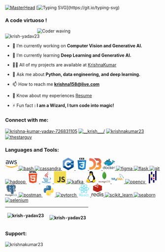 [![MasterHead](https://github.com/krish-yadav23/krish-yadav23.github.io/blob/main/mario_coder.gif)](https://krish-yadav23.github.io/#)
[![Typing SVG](https://readme-typing-svg.demolab.com/?font=Fira+Code&pause=1400&center=true&random=false&width=1000&lines=Hello+👋,+I'm+Krishna+Kumar+Yadav,+I+have+7+years+of+experience+🧑🏽‍💻;Pursuing+M.S.+in+CS+from+University+of+North+Carolina+at+Charlotte(UNCC)🎓;I'm+a+Research+Assistant+at+UNCC.;I'm+a+passionate+software+developer+🧑🏽‍💻;I'm+a+Deep+Learning+and+Generative+AI+enthusiast+🤖;)](https://git.io/typing-svg)

<h3 align="left">A code virtuoso !</h3>
<img align="right" alt="Coder waving" width="400" src="https://github.com/krish-yadav23/krish-yadav23.github.io/blob/main/coder_waving.gif">

<p align="left"> <img src="https://komarev.com/ghpvc/?username=krish-yadav23&label=Profile%20views&color=0e75b6&style=flat" alt="krish-yadav23" /> </p>

- 🔭 I’m currently working on **Computer Vision and Generative AI.**

- 🌱 I’m currently learning **Deep Learning and Generative AI.**

- 👨‍💻 All of my projects are available at [KrishnaKumar](https://krish-yadav23.github.io/#)

- 💬 Ask me about **Python, data engineering, and deep learning.**

- 📫 How to reach me **krishna158@live.com**

- 📄 Know about my experiences [Resume](https://drive.google.com/file/d/1iMVRp82QwIRZSnWETJ1KHGLOvjFteTQi/view)

- ⚡ Fun fact **: I am a Wizard, I turn code into magic!**

<h3 align="left">Connect with me:</h3>
<p align="left">
<a href="https://www.linkedin.com/in/devkrish23/" target="blank"><img align="center" src="https://raw.githubusercontent.com/rahuldkjain/github-profile-readme-generator/master/src/images/icons/Social/linked-in-alt.svg" alt="krishna-kumar-yadav-726831105" height="30" width="40" /></a>
<a href="https://instagram.com/__krish___/" target="blank"><img align="center" src="https://raw.githubusercontent.com/rahuldkjain/github-profile-readme-generator/master/src/images/icons/Social/instagram.svg" alt="__krish___/" height="30" width="40" /></a>
<a href="https://www.leetcode.com/krishnakumar23" target="blank"><img align="center" src="https://raw.githubusercontent.com/rahuldkjain/github-profile-readme-generator/master/src/images/icons/Social/leet-code.svg" alt="krishnakumar23" height="30" width="40" /></a>
<a href="https://auth.geeksforgeeks.org/user/thestarguy" target="blank"><img align="center" src="https://raw.githubusercontent.com/rahuldkjain/github-profile-readme-generator/master/src/images/icons/Social/geeks-for-geeks.svg" alt="thestarguy" height="30" width="40" /></a>
</p>

<h3 align="left">Languages and Tools:</h3>
<p align="left"> <a href="https://aws.amazon.com" target="_blank" rel="noreferrer"> <img src="https://raw.githubusercontent.com/devicons/devicon/master/icons/amazonwebservices/amazonwebservices-original-wordmark.svg" alt="aws" width="40" height="40"/> </a> <a href="https://www.gnu.org/software/bash/" target="_blank" rel="noreferrer"> <img src="https://www.vectorlogo.zone/logos/gnu_bash/gnu_bash-icon.svg" alt="bash" width="40" height="40"/> </a> <a href="https://cassandra.apache.org/" target="_blank" rel="noreferrer"> <img src="https://www.vectorlogo.zone/logos/apache_cassandra/apache_cassandra-icon.svg" alt="cassandra" width="40" height="40"/> </a> <a href="https://www.w3schools.com/cpp/" target="_blank" rel="noreferrer"> <img src="https://raw.githubusercontent.com/devicons/devicon/master/icons/cplusplus/cplusplus-original.svg" alt="cplusplus" width="40" height="40"/> </a> <a href="https://www.w3schools.com/css/" target="_blank" rel="noreferrer"> <img src="https://raw.githubusercontent.com/devicons/devicon/master/icons/css3/css3-original-wordmark.svg" alt="css3" width="40" height="40"/> </a> <a href="https://d3js.org/" target="_blank" rel="noreferrer"> <img src="https://raw.githubusercontent.com/devicons/devicon/master/icons/d3js/d3js-original.svg" alt="d3js" width="40" height="40"/> </a> <a href="https://www.docker.com/" target="_blank" rel="noreferrer"> <img src="https://raw.githubusercontent.com/devicons/devicon/master/icons/docker/docker-original-wordmark.svg" alt="docker" width="40" height="40"/> </a> <a href="https://www.figma.com/" target="_blank" rel="noreferrer"> <img src="https://www.vectorlogo.zone/logos/figma/figma-icon.svg" alt="figma" width="40" height="40"/> </a> <a href="https://flask.palletsprojects.com/" target="_blank" rel="noreferrer"> <img src="https://www.vectorlogo.zone/logos/pocoo_flask/pocoo_flask-icon.svg" alt="flask" width="40" height="40"/> </a> <a href="https://git-scm.com/" target="_blank" rel="noreferrer"> <img src="https://www.vectorlogo.zone/logos/git-scm/git-scm-icon.svg" alt="git" width="40" height="40"/> </a> <a href="https://hadoop.apache.org/" target="_blank" rel="noreferrer"> <img src="https://www.vectorlogo.zone/logos/apache_hadoop/apache_hadoop-icon.svg" alt="hadoop" width="40" height="40"/> </a> <a href="https://www.w3.org/html/" target="_blank" rel="noreferrer"> <img src="https://raw.githubusercontent.com/devicons/devicon/master/icons/html5/html5-original-wordmark.svg" alt="html5" width="40" height="40"/> </a> <a href="https://www.java.com" target="_blank" rel="noreferrer"> <img src="https://raw.githubusercontent.com/devicons/devicon/master/icons/java/java-original.svg" alt="java" width="40" height="40"/> </a> <a href="https://developer.mozilla.org/en-US/docs/Web/JavaScript" target="_blank" rel="noreferrer"> <img src="https://raw.githubusercontent.com/devicons/devicon/master/icons/javascript/javascript-original.svg" alt="javascript" width="40" height="40"/> </a> <a href="https://kafka.apache.org/" target="_blank" rel="noreferrer"> <img src="https://www.vectorlogo.zone/logos/apache_kafka/apache_kafka-icon.svg" alt="kafka" width="40" height="40"/> </a> <a href="https://www.linux.org/" target="_blank" rel="noreferrer"> <img src="https://raw.githubusercontent.com/devicons/devicon/master/icons/linux/linux-original.svg" alt="linux" width="40" height="40"/> </a> <a href="https://www.mongodb.com/" target="_blank" rel="noreferrer"> <img src="https://raw.githubusercontent.com/devicons/devicon/master/icons/mongodb/mongodb-original-wordmark.svg" alt="mongodb" width="40" height="40"/> </a> <a href="https://www.mysql.com/" target="_blank" rel="noreferrer"> <img src="https://raw.githubusercontent.com/devicons/devicon/master/icons/mysql/mysql-original-wordmark.svg" alt="mysql" width="40" height="40"/> </a> <a href="https://opencv.org/" target="_blank" rel="noreferrer"> <img src="https://www.vectorlogo.zone/logos/opencv/opencv-icon.svg" alt="opencv" width="40" height="40"/> </a> <a href="https://pandas.pydata.org/" target="_blank" rel="noreferrer"> <img src="https://raw.githubusercontent.com/devicons/devicon/2ae2a900d2f041da66e950e4d48052658d850630/icons/pandas/pandas-original.svg" alt="pandas" width="40" height="40"/> </a> <a href="https://www.postgresql.org" target="_blank" rel="noreferrer"> <img src="https://raw.githubusercontent.com/devicons/devicon/master/icons/postgresql/postgresql-original-wordmark.svg" alt="postgresql" width="40" height="40"/> </a> <a href="https://postman.com" target="_blank" rel="noreferrer"> <img src="https://www.vectorlogo.zone/logos/getpostman/getpostman-icon.svg" alt="postman" width="40" height="40"/> </a> <a href="https://www.python.org" target="_blank" rel="noreferrer"> <img src="https://raw.githubusercontent.com/devicons/devicon/master/icons/python/python-original.svg" alt="python" width="40" height="40"/> </a> <a href="https://pytorch.org/" target="_blank" rel="noreferrer"> <img src="https://www.vectorlogo.zone/logos/pytorch/pytorch-icon.svg" alt="pytorch" width="40" height="40"/> </a> <a href="https://reactjs.org/" target="_blank" rel="noreferrer"> <img src="https://raw.githubusercontent.com/devicons/devicon/master/icons/react/react-original-wordmark.svg" alt="react" width="40" height="40"/> </a> <a href="https://redis.io" target="_blank" rel="noreferrer"> <img src="https://raw.githubusercontent.com/devicons/devicon/master/icons/redis/redis-original-wordmark.svg" alt="redis" width="40" height="40"/> </a> <a href="https://scikit-learn.org/" target="_blank" rel="noreferrer"> <img src="https://upload.wikimedia.org/wikipedia/commons/0/05/Scikit_learn_logo_small.svg" alt="scikit_learn" width="40" height="40"/> </a> <a href="https://seaborn.pydata.org/" target="_blank" rel="noreferrer"> <img src="https://seaborn.pydata.org/_images/logo-mark-lightbg.svg" alt="seaborn" width="40" height="40"/> </a> <a href="https://www.selenium.dev" target="_blank" rel="noreferrer"> <img src="https://raw.githubusercontent.com/detain/svg-logos/780f25886640cef088af994181646db2f6b1a3f8/svg/selenium-logo.svg" alt="selenium" width="40" height="40"/> </a> </p>

<table>
  <thead>
    <tr>
      <th><p>&nbsp;<img align="left" src="https://github-readme-stats.vercel.app/api?username=krish-yadav23&show_icons=true&locale=en&theme=tokyonight" alt="krish-yadav23" /></p></th>
      <th><p><img align="left" src="https://github-readme-stats.vercel.app/api/top-langs?username=krish-yadav23&show_icons=true&locale=en&layout=compact&theme=tokyonight" alt="krish-yadav23" /></p></th>
    </tr>
  </thead>
</table>

<h3 align="left">Support:</h3>
<p><a href="https://www.buymeacoffee.com/krishnakumar23"> <img align="left" src="https://cdn.buymeacoffee.com/buttons/v2/default-yellow.png" height="50" width="210" alt="krishnakumar23" /></a></p><br><br>
